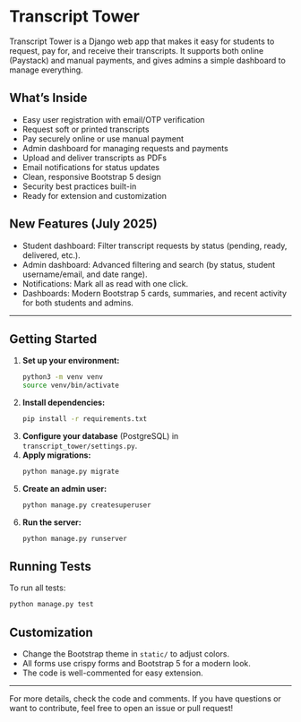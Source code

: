 # Transcript Tower

Transcript Tower is a Django web app that makes it easy for students to request, pay for, and receive their transcripts. It supports both online (Paystack) and manual payments, and gives admins a simple dashboard to manage everything.

## What’s Inside

- Easy user registration with email/OTP verification
- Request soft or printed transcripts
- Pay securely online or use manual payment
- Admin dashboard for managing requests and payments
- Upload and deliver transcripts as PDFs
- Email notifications for status updates
- Clean, responsive Bootstrap 5 design
- Security best practices built-in
- Ready for extension and customization

## New Features (July 2025)

- Student dashboard: Filter transcript requests by status (pending, ready, delivered, etc.).
- Admin dashboard: Advanced filtering and search (by status, student username/email, and date range).
- Notifications: Mark all as read with one click.
- Dashboards: Modern Bootstrap 5 cards, summaries, and recent activity for both students and admins.

---

## Getting Started

1. **Set up your environment:**
   ```sh
   python3 -m venv venv
   source venv/bin/activate
   ```
2. **Install dependencies:**
   ```sh
   pip install -r requirements.txt
   ```
3. **Configure your database** (PostgreSQL) in `transcript_tower/settings.py`.
4. **Apply migrations:**
   ```sh
   python manage.py migrate
   ```
5. **Create an admin user:**
   ```sh
   python manage.py createsuperuser
   ```
6. **Run the server:**
   ```sh
   python manage.py runserver
   ```

## Running Tests

To run all tests:
```sh
python manage.py test
```

## Customization

- Change the Bootstrap theme in `static/` to adjust colors.
- All forms use crispy forms and Bootstrap 5 for a modern look.
- The code is well-commented for easy extension.

---

For more details, check the code and comments. If you have questions or want to contribute, feel free to open an issue or pull request!
